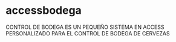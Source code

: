# accessbodega

CONTROL DE BODEGA ES UN PEQUEÑO SISTEMA EN ACCESS PERSONALIZADO PARA EL CONTROL DE BODEGA DE CERVEZAS

